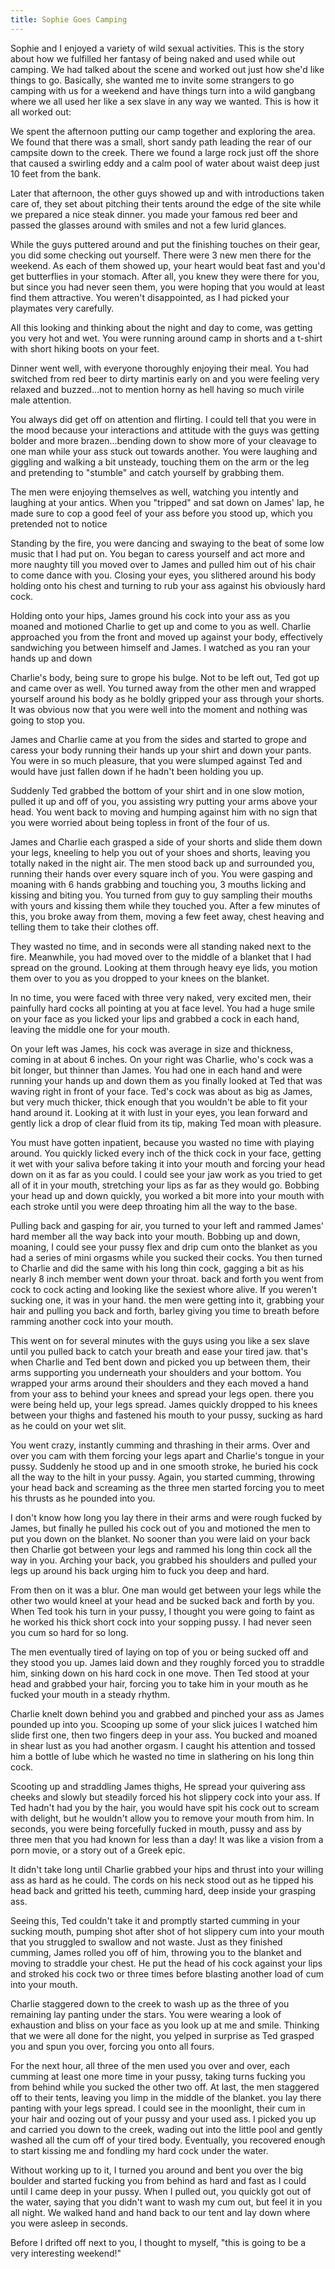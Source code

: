```yaml
---
title: Sophie Goes Camping
---
```

Sophie and I enjoyed a variety of wild sexual activities. This is the story about how we fulfilled her fantasy of being naked and used while out camping. We had talked about the scene and worked out just how she'd like things to go. Basically, she wanted me to invite some strangers to go camping with us for a weekend and have things turn into a wild gangbang where we all used her like a sex slave in any way we wanted. This is how it all worked out:

We spent the afternoon putting our camp together and exploring the area. We found that there was a small, short sandy path leading the rear of our campsite down to the creek. There we found a large rock just off the shore that caused a swirling eddy and a calm pool of water about waist deep just 10 feet from the bank.

Later that afternoon, the other guys showed up and with introductions taken care of, they set about pitching their tents around the edge of the site while we prepared a nice steak dinner. you made your famous red beer and passed the glasses around with smiles and not a few lurid glances.

While the guys puttered around and put the finishing touches on their gear, you did some checking out yourself. There were 3 new men there for the weekend. As each of them showed up, your heart would beat fast and you'd get butterflies in your stomach. After all, you knew they were there for you, but since you had never seen them, you were hoping that you would at least find them attractive. You weren't disappointed, as I had picked your playmates very carefully.

All this looking and thinking about the night and day to come, was getting you very hot and wet. You were running around camp in shorts and a t-shirt with short hiking boots on your feet.

Dinner went well, with everyone thoroughly enjoying their meal. You had switched from red beer to dirty martinis early on and you were feeling very relaxed and buzzed...not to mention horny as hell having so much virile male attention.

You always did get off on attention and flirting. I could tell that you were in the mood because your interactions and attitude with the guys was getting bolder and more brazen...bending down to show more of your cleavage to one man while your ass stuck out towards another. You were laughing and giggling and walking a bit unsteady, touching them on the arm or the leg and pretending to "stumble" and catch yourself by grabbing them.

The men were enjoying themselves as well, watching you intently and laughing at your antics. When you "tripped" and sat down on James' lap, he made sure to cop a good feel of your ass before you stood up, which you pretended not to notice

Standing by the fire, you were dancing and swaying to the beat of some low music that I had put on. You began to caress yourself and act more and more naughty till you moved over to James and pulled him out of his chair to come dance with you. Closing your eyes, you slithered around his body holding onto his chest and turning to rub your ass against his obviously hard cock. 

Holding onto your hips, James ground his cock into your ass as you moaned and motioned Charlie to get up and come to you as well. Charlie approached you from the front and moved up against your body, effectively sandwiching you between himself and James. I watched as you ran your hands up and down 

Charlie's body, being sure to grope his bulge. Not to be left out, Ted got up and came over as well. You turned away from the other men and wrapped yourself around his body as he boldly gripped your ass through your shorts. It was obvious now that you were well into the moment and nothing was going to stop you.

James and Charlie came at you from the sides and started to grope and caress your body running their hands up your shirt and down your pants. You were in so much pleasure, that you were slumped against Ted and would have just fallen down if he hadn't been holding you up.

Suddenly Ted grabbed the bottom of your shirt and in one slow motion, pulled it up and off of you, you assisting wry putting your arms above your head. You went back to moving and humping against him with no sign that you were worried about being topless in front of the four of us.

James and Charlie each grasped a side of your shorts and slide them down your legs, kneeling to help you out of your shoes and shorts, leaving you totally naked in the night air. The men stood back up and surrounded you, running their hands over every square inch of you. You were gasping and moaning with 6 hands grabbing and touching you, 3 mouths licking and kissing and biting you. You turned from guy to guy sampling their mouths with yours and kissing them while they touched you. After a few minutes of this, you broke away from them, moving a few feet away, chest heaving and telling them to take their clothes off.

They wasted no time, and in seconds were all standing naked next to the fire. Meanwhile, you had moved over to the middle of a blanket that I had spread on the ground. Looking at them through heavy eye lids, you motion them over to you as you dropped to your knees on the blanket.

In no time, you were faced with three very naked, very excited men, their painfully hard cocks all pointing at you at face level. You had a huge smile on your face as you licked your lips and grabbed a cock in each hand, leaving the middle one for your mouth. 

On your left was James, his cock was average in size and thickness, coming in at about 6 inches. On your right was Charlie, who's cock was a bit longer, but thinner than James. You had one in each hand and were running your hands up and down them as you finally looked at Ted that was waving right in front of your face. Ted's cock was about as big as James, but very much thicker, thick enough that you wouldn't be able to fit your hand around it. Looking at it with lust in your eyes, you lean forward and gently lick a drop of clear fluid from its tip, making Ted moan with pleasure.

You must have gotten inpatient, because you wasted no time with playing around. You quickly licked every inch of the thick cock in your face, getting it wet with your saliva before taking it into your mouth and forcing your head down on it as far as you could. I could see your jaw work as you tried to get all of it in your mouth, stretching your lips as far as they would go. Bobbing your head up and down quickly, you worked a bit more into your mouth with each stroke until you were deep throating him all the way to the base.

Pulling back and gasping for air, you turned to your left and rammed James' hard member all the way back into your mouth. Bobbing up and down, moaning, I could see your pussy flex and drip cum onto the blanket as you had a series of mini orgasms while you sucked their cocks. You then turned to Charlie and did the same with his long thin cock, gagging a bit as his nearly 8 inch member went down your throat. back and forth you went from cock to cock acting and looking like the sexiest whore alive. If you weren't sucking one, it was in your hand. the men were getting into it, grabbing your hair and pulling you back and forth, barley giving you time to breath before ramming another cock into your mouth. 

This went on for several minutes with the guys using you like a sex slave until you pulled back to catch your breath and ease your tired jaw. that's when Charlie and Ted bent down and picked you up between them, their arms supporting you underneath your shoulders and your bottom. You wrapped your arms around their shoulders and they each moved a hand from your ass to behind your knees and spread your legs open. there you were being held up, your legs spread. James quickly dropped to his knees between your thighs and fastened his mouth to your pussy, sucking as hard as he could on your wet slit.

You went crazy, instantly cumming and thrashing in their arms. Over and over you cam with them forcing your legs apart and Charlie's tongue in your pussy. Suddenly he stood up and in one smooth stroke, he buried his cock all the way to the hilt in your pussy. Again, you started cumming, throwing your head back and screaming as the three men started forcing you to meet his thrusts as he pounded into you.

I don't know how long you lay there in their arms and were rough fucked by James, but finally he pulled his cock out of you and motioned the men to put you down on the blanket. No sooner than you were laid on your back then Charlie got between your legs and rammed his long thin cock all the way in you. Arching your back, you grabbed his shoulders and pulled your legs up around his back urging him to fuck you deep and hard.

From then on it was a blur. One man would get between your legs while the other two would kneel at your head and be sucked back and forth by you. When Ted took his turn in your pussy, I thought you were going to faint as he worked his thick short cock into your sopping pussy. I had never seen you cum so hard for so long.

The men eventually tired of laying on top of you or being sucked off and they stood you up. James laid down and they roughly forced you to straddle him, sinking down on his hard cock in one move. Then Ted stood at your head and grabbed your hair, forcing you to take him in your mouth as he fucked your mouth in a steady rhythm.

Charlie knelt down behind you and grabbed and pinched your ass as James pounded up into you. Scooping up some of your slick juices I watched him slide first one, then two fingers deep in your ass. You bucked and moaned in shear lust as you had another orgasm. I caught his attention and tossed him a bottle of lube which he wasted no time in slathering on his long thin cock.

Scooting up and straddling James thighs, He spread your quivering ass cheeks and slowly but steadily forced his hot slippery cock into your ass. If Ted hadn't had you by the hair, you would have spit his cock out to scream with delight, but he wouldn't allow you to remove your mouth from him. In seconds, you were being forcefully fucked in mouth, pussy and ass by three men that you had known for less than a day! It was like a vision from a porn movie, or a story out of a Greek epic.

It didn't take long until Charlie grabbed your hips and thrust into your willing ass as hard as he could. The cords on his neck stood out as he tipped his head back and gritted his teeth, cumming hard, deep inside your grasping ass.

Seeing this, Ted couldn't take it and promptly started cumming in your sucking mouth, pumping shot after shot of hot slippery cum into your mouth that you struggled to swallow and not waste. Just as they finished cumming, James rolled you off of him, throwing you to the blanket and moving to straddle your chest. He put the head of his cock against your lips and stroked his cock two or three times before blasting another load of cum into your mouth.

Charlie staggered down to the creek to wash up as the three of you remaining lay panting under the stars. You were wearing a look of exhaustion and bliss on your face as you look up at me and smile. Thinking that we were all done for the night, you yelped in surprise as Ted grasped you and spun you over, forcing you onto all fours.

For the next hour, all three of the men used you over and over, each cumming at least one more time in your pussy, taking turns fucking you from behind while you sucked the other two off. At last, the men staggered off to their tents, leaving you limp in the middle of the blanket. you lay there panting with your legs spread. I could see in the moonlight, their cum in your hair and oozing out of your pussy and your used ass. I picked you up and carried you down to the creek, wading out into the little pool and gently washed all the cum off of your tired body. Eventually, you recovered enough to start kissing me and fondling my hard cock under the water.

Without working up to it, I turned you around and bent you over the big boulder and started fucking you from behind as hard and fast as I could until I came deep in your pussy. When I pulled out, you quickly got out of the water, saying that you didn't want to wash my cum out, but feel it in you all night. We walked hand and hand back to our tent and lay down where you were asleep in seconds.

Before I drifted off next to you, I thought to myself, "this is going to be a very interesting weekend!"
